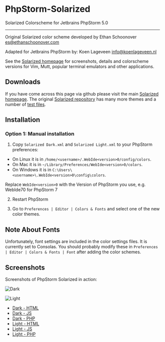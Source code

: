 PhpStorm-Solarized
====================
Solarized Colorscheme for Jetbrains PhpStorm 5.0

***

Original Solarized color scheme developed by Ethan Schoonover <es@ethanschoonover.com>

Adapted for Jetbrains PhpStorm by:
Koen Lageveen <info@koenlageveen.nl>

See the [Solarized homepage](http://ethanschoonover.com/solarized) for screenshots, 
details and colorscheme versions for Vim, Mutt, popular terminal emulators and 
other applications.

Downloads
---------

If you have come across this page via github please visit the main [Solarized homepage](http://ethanschoonover.com/solarized). The original [Solarized repository] has many more themes and a number of [test files].

[Solarized homepage]:   http://ethanschoonover.com/solarized
[Solarized repository]: https://github.com/altercation/solarized
[test files]: https://github.com/altercation/solarized/tree/master/utils/tests

Installation
------------

### Option 1: Manual installation

1.  Copy `Solarized Dark.xml` and `Solarized Light.xml` to your PhpStorm preferences:
  - On Linux it is in  `/home/<username>/.WebIde<version>0/config/colors`.
  - On Mac it is in `~/Library/Preferences/WebIde<version>0/colors`.
  - On Windows it is in `C:\Users\<username>\.WebIde<version>0\config\colors`.
  
  Replace `WebIde<version>0` with the Version of PhpStorm you use, e.g. WebIde70 for PhpStorm 7

2. Restart PhpStorm

3. Go to `Preferences | Editor | Colors & Fonts` and select one of the new color themes.

Note About Fonts
-----------------
Unfortunately, font settings are included in the color settings files. It is currently set to Consolas.
You should probably modify these in `Preferences | Editor | Colors & Fonts | Font` after adding the color schemes.

Screenshots
-----------------
Screenshots of PhpStorm Solarized in action:  

![Dark](https://raw.github.com/braver/PhpStorm-Solarized/master/img/dark-php-small.png)
  
![Light](https://raw.github.com/braver/PhpStorm-Solarized/master/img/light-php-small.png)

* [Dark - HTML](https://raw.github.com/braver/PhpStorm-Solarized/master/img/dark-html.png)
* [Dark - JS](https://raw.github.com/braver/PhpStorm-Solarized/master/img/dark-js.png)
* [Dark - PHP](https://raw.github.com/braver/PhpStorm-Solarized/master/img/dark-php.png)
* [Light - HTML](https://raw.github.com/braver/PhpStorm-Solarized/master/img/light-html.png)
* [Light - JS](https://raw.github.com/braver/PhpStorm-Solarized/master/img/light-js.png)
* [Light - PHP](https://raw.github.com/braver/PhpStorm-Solarized/master/img/light-php.png)
